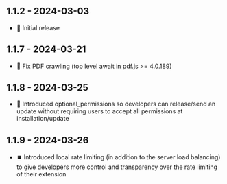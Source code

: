 ## 1.1.2 - 2024-03-03

- 🚀 Initial release

## 1.1.7 - 2024-03-21

- 📁 Fix PDF crawling (top level await in pdf.js >= 4.0.189)

## 1.1.8 - 2024-03-25

- 🙋 Introduced optional_permissions so developers can release/send an update without requiring users to accept all permissions at installation/update

## 1.1.9 - 2024-03-26

- ⏹️ Introduced local rate limiting (in addition to the server load balancing) to give developers more control and transparency over the rate limiting of their extension
